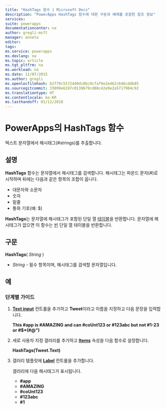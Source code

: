 ```yaml
---
title: "HashTags 함수 | Microsoft Docs"
description: "PowerApps HashTags 함수에 대한 구문과 예제를 포함한 참조 정보"
services: 
suite: powerapps
documentationcenter: na
author: gregli-msft
manager: anneta
editor: 
tags: 
ms.service: powerapps
ms.devlang: na
ms.topic: article
ms.tgt_pltfrm: na
ms.workload: na
ms.date: 11/07/2015
ms.author: gregli
ms.openlocfilehash: b2f79c55724d9dc0bc9cfaf9e2e462c646cddb85
ms.sourcegitcommit: 33099e6197c0139679cd08c42e9e2a5717904c92
ms.translationtype: HT
ms.contentlocale: ko-KR
ms.lasthandoff: 01/12/2018
---
```

# <a name="hashtags-function-in-powerapps"></a>PowerApps의 HashTags 함수
텍스트 문자열에서 해시태그(#strings)를 추출합니다.

## <a name="description"></a>설명
**HashTags** 함수는 문자열에서 해시태그를 검색합니다. 해시태그는 파운드 문자(#)로 시작하며 뒤에는 다음과 같은 항목의 조합이 옵니다.

* 대문자와 소문자
* 숫자
* 밑줄
* 통화 기호(예: $)

**HashTags**는 문자열에 해시태그가 포함된 단일 열 [테이블](../working-with-tables.md)을 반환합니다.  문자열에 해시태그가 없으면 이 함수는 [빈](function-isblank-isempty.md) 단일 열 테이블을 반환합니다.

## <a name="syntax"></a>구문
**HashTags**( *String* )

* *String* - 필수 항목이며,  해시태그를 검색할 문자열입니다.

## <a name="examples"></a>예
### <a name="step-by-step"></a>단계별 가이드
1. **[Text input](../controls/control-text-input.md)** 컨트롤을 추가하고 **Tweet**이라고 이름을 지정하고 다음 문장을 입력합니다.
   
    **This #app is #AMAZING and can #coUnt123 or #123abc but not #1-23 or #$\*(#@")**
2. 세로 사용자 지정 갤러리를 추가하고 **[Items](../controls/properties-core.md)** 속성을 다음 함수로 설정합니다.
   
    **HashTags(Tweet.Text)**
3. 갤러리 템플릿에 **[Label](../controls/control-text-box.md)** 컨트롤을 추가합니다.
   
    갤러리에 다음 해시태그가 표시됩니다.
   
   * **\#app**
   * **\#AMAZING**
   * **\#coUnt123**
   * **\#123abc**
   * **\#1**

